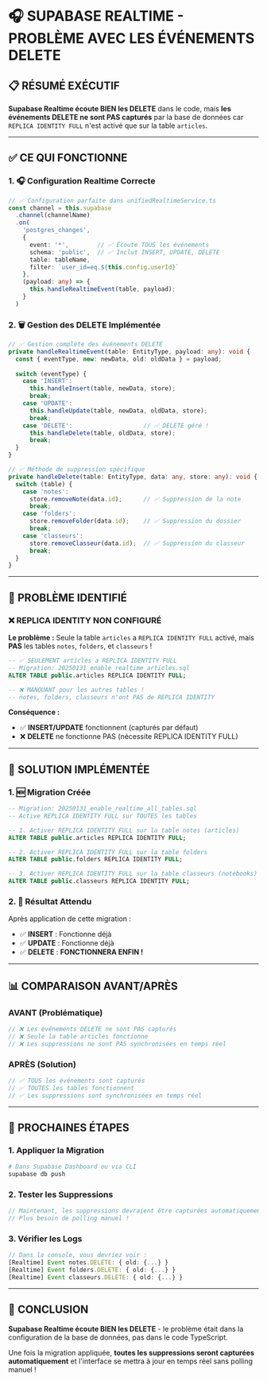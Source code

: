 # 🎧 **SUPABASE REALTIME - PROBLÈME AVEC LES ÉVÉNEMENTS DELETE**

## 📋 **RÉSUMÉ EXÉCUTIF**

**Supabase Realtime écoute BIEN les DELETE** dans le code, mais **les événements DELETE ne sont PAS capturés** par la base de données car `REPLICA IDENTITY FULL` n'est activé que sur la table `articles`.

---

## ✅ **CE QUI FONCTIONNE**

### **1. 🎧 Configuration Realtime Correcte**
```typescript
// ✅ Configuration parfaite dans unifiedRealtimeService.ts
const channel = this.supabase
  .channel(channelName)
  .on(
    'postgres_changes',
    {
      event: '*',        // ✅ Écoute TOUS les événements
      schema: 'public',  // ✅ Inclut INSERT, UPDATE, DELETE
      table: tableName,
      filter: `user_id=eq.${this.config.userId}`
    },
    (payload: any) => {
      this.handleRealtimeEvent(table, payload);
    }
  )
```

### **2. 🗑️ Gestion des DELETE Implémentée**
```typescript
// ✅ Gestion complète des événements DELETE
private handleRealtimeEvent(table: EntityType, payload: any): void {
  const { eventType, new: newData, old: oldData } = payload;
  
  switch (eventType) {
    case 'INSERT':
      this.handleInsert(table, newData, store);
      break;
    case 'UPDATE':
      this.handleUpdate(table, newData, oldData, store);
      break;
    case 'DELETE':                    // ✅ DELETE géré !
      this.handleDelete(table, oldData, store);
      break;
  }
}

// ✅ Méthode de suppression spécifique
private handleDelete(table: EntityType, data: any, store: any): void {
  switch (table) {
    case 'notes':
      store.removeNote(data.id);      // ✅ Suppression de la note
      break;
    case 'folders':
      store.removeFolder(data.id);    // ✅ Suppression du dossier
      break;
    case 'classeurs':
      store.removeClasseur(data.id);  // ✅ Suppression du classeur
      break;
  }
}
```

---

## 🚨 **PROBLÈME IDENTIFIÉ**

### **❌ REPLICA IDENTITY NON CONFIGURÉ**

**Le problème :** Seule la table `articles` a `REPLICA IDENTITY FULL` activé, mais **PAS** les tables `notes`, `folders`, et `classeurs` !

```sql
-- ✅ SEULEMENT articles a REPLICA IDENTITY FULL
-- Migration: 20250131_enable_realtime_articles.sql
ALTER TABLE public.articles REPLICA IDENTITY FULL;

-- ❌ MANQUANT pour les autres tables !
-- notes, folders, classeurs n'ont PAS de REPLICA IDENTITY
```

**Conséquence :** 
- ✅ **INSERT/UPDATE** fonctionnent (capturés par défaut)
- ❌ **DELETE** ne fonctionne PAS (nécessite REPLICA IDENTITY FULL)

---

## 🔧 **SOLUTION IMPLÉMENTÉE**

### **1. 🆕 Migration Créée**
```sql
-- Migration: 20250131_enable_realtime_all_tables.sql
-- Active REPLICA IDENTITY FULL sur TOUTES les tables

-- 1. Activer REPLICA IDENTITY FULL sur la table notes (articles)
ALTER TABLE public.articles REPLICA IDENTITY FULL;

-- 2. Activer REPLICA IDENTITY FULL sur la table folders
ALTER TABLE public.folders REPLICA IDENTITY FULL;

-- 3. Activer REPLICA IDENTITY FULL sur la table classeurs (notebooks)
ALTER TABLE public.classeurs REPLICA IDENTITY FULL;
```

### **2. 🎯 Résultat Attendu**
Après application de cette migration :
- ✅ **INSERT** : Fonctionne déjà
- ✅ **UPDATE** : Fonctionne déjà  
- ✅ **DELETE** : **FONCTIONNERA ENFIN !**

---

## 📊 **COMPARAISON AVANT/APRÈS**

### **AVANT (Problématique)**
```typescript
// ❌ Les événements DELETE ne sont PAS capturés
// ❌ Seule la table articles fonctionne
// ❌ Les suppressions ne sont PAS synchronisées en temps réel
```

### **APRÈS (Solution)**
```typescript
// ✅ TOUS les événements sont capturés
// ✅ TOUTES les tables fonctionnent
// ✅ Les suppressions sont synchronisées en temps réel
```

---

## 🚀 **PROCHAINES ÉTAPES**

### **1. Appliquer la Migration**
```bash
# Dans Supabase Dashboard ou via CLI
supabase db push
```

### **2. Tester les Suppressions**
```typescript
// Maintenant, les suppressions devraient être capturées automatiquement
// Plus besoin de polling manuel !
```

### **3. Vérifier les Logs**
```typescript
// Dans la console, vous devriez voir :
[Realtime] Event notes.DELETE: { old: {...} }
[Realtime] Event folders.DELETE: { old: {...} }
[Realtime] Event classeurs.DELETE: { old: {...} }
```

---

## 🎯 **CONCLUSION**

**Supabase Realtime écoute BIEN les DELETE** - le problème était dans la configuration de la base de données, pas dans le code TypeScript.

Une fois la migration appliquée, **toutes les suppressions seront capturées automatiquement** et l'interface se mettra à jour en temps réel sans polling manuel ! 